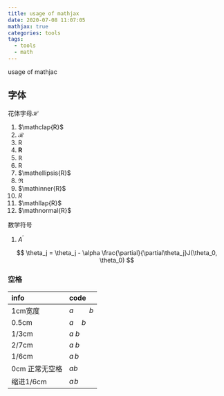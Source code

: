 ```yaml
---
title: usage of mathjax 
date: 2020-07-08 11:07:05
mathjax: true
categories: tools
tags:
  - tools
  - math
---
```


usage of mathjac
<!-- more -->
## 字体
花体字母$\mathcal{H}$
1. $\mathclap{R}$
2. $\mathcal{R}$
3. $\mathbin{R}$
4. $\mathbf{R}$
5. $\mathbb{R}$
6. $\mathclose{R}$
7. $\mathellipsis{R}$
8. $\mathfrak{R}$
9.  $\mathinner{R}$
10. $\mathit{R}$
11. $\mathllap{R}$
12. $\mathnormal{R}$

数学符号
1. $A^\prime$

$$
\theta_j = \theta_j - \alpha \frac{\partial}{\partial\theta_j}J(\theta_0, \theta_0)
$$

### 空格
| info           | code        |
| :------------- | :---------- |
| 1cm宽度        | $a\qquad b$ |
| 0.5cm          | $a\quad b$  |
| 1/3cm          | $a\ b$      |
| 2/7cm          | $a\;b$      |
| 1/6cm          | $a\,b$      |
| 0cm 正常无空格 | $ab$        |
| 缩进1/6cm      | $a\!b$      |


